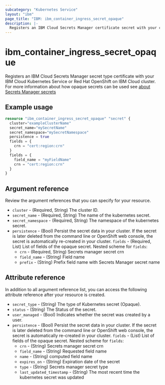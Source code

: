 ```yaml
---
subcategory: "Kubernetes Service"
layout: "ibm"
page_title: "IBM: ibm_container_ingress_secret_opaque"
description: |-
  Registers an IBM Cloud Secrets Manager certificate secret with your cluster
---
```


# ibm_container_ingress_secret_opaque
Registers an IBM Cloud Secrets Manager secret type certificate with your IBM Cloud Kubernetes Service or Red Hat OpenShift on IBM Cloud cluster. For more information about how opaque secrets can be used see [about Secrets Manager secrets](https://cloud.ibm.com/docs/containers?topic=containers-secrets#non-tls)

## Example usage

```terraform
resource "ibm_container_ingress_secret_opaque" "secret" {
  cluster="exampleClusterName"
  secret_name="mySecretName"
  secret_namespace="mySecretNamespace"
  persistence = true
  fields = {
    crn = "cert:region:crn"
  }
  fields = {
    field_name = "myFieldName"
    crn = "cert:region:crn"
  }
}
```

## Argument reference
Review the argument references that you can specify for your resource. 

- `cluster` - (Required, String) The cluster ID.
- `secret_name` - (Required, String) The name of the kubernetes secret.
- `secret_namespace` - (Required, String) The namespace of the kubernetes secret.
- `persistence`  - (Bool) Persist the secret data in your cluster. If the secret is later deleted from the command line or OpenShift web console, the secret is automatically re-created in your cluster.
 `fields` - (Required, List) List of fields of the opaque secret.
  Nested scheme for `fields`:
  - `crn` - (Required, String) Secrets manager secret crn
  - `field_name` - (String) Field name
  - `prefix` - (String) Prefix field name with Secrets Manager secret name

## Attribute reference
In addition to all argument reference list, you can access the following attribute reference after your resource is created.

- `secret_type` - (String) The type of Kubernetes secret (Opaque).
- `status` - (String) The Status of the secret.
- `user_managed` - (Bool) Indicates whether the secret was created by a user.
- `persistence`  - (Bool) Persist the secret data in your cluster. If the secret is later deleted from the command line or OpenShift web console, the secret is automatically re-created in your cluster.
 `fields` - (List) List of fields of the opaque secret.
  Nested scheme for `fields`:
  - `crn` - (String) Secrets manager secret crn
  - `field_name` - (String) Requested field name
  - `name` - (String) computed field name
  - `expires_on` - (String) Expiration date of the secret
  - `type` - (String) Secrets manager secret type
  - `last_updated_timestamp` - (String) The most recent time the kubernetes secret was updated
